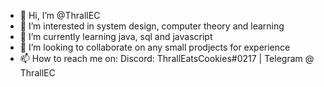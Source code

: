 - 👋 Hi, I’m @ThrallEC
- 👀 I’m interested in system design, computer theory and learning 
- 🌱 I’m currently learning java, sql and javascript
- 💞️ I’m looking to collaborate on any small prodjects for experience
- 📫 How to reach me on: Discord: ThrallEatsCookies#0217 | Telegram @ ThrallEC
